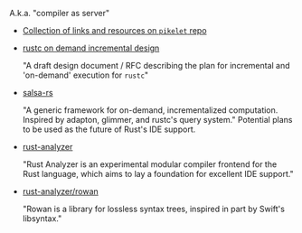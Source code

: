 A.k.a. "compiler as server"

 * [Collection of links and resources on `pikelet` repo](https://github.com/pikelet-lang/pikelet/issues/103)

 * [rustc on demand incremental design](https://github.com/nikomatsakis/rustc-on-demand-incremental-design-doc)
   
   "A draft design document / RFC describing the plan for incremental and 'on-demand' execution for `rustc`"

 * [salsa-rs](https://github.com/salsa-rs/salsa)
   
   "A generic framework for on-demand, incrementalized computation. Inspired by adapton, glimmer, and rustc's query system."
   Potential plans to be used as the future of Rust's IDE support.

 * [rust-analyzer](https://github.com/rust-analyzer/rust-analyzer)
   
   "Rust Analyzer is an experimental modular compiler frontend for the Rust language, which aims to lay a foundation for excellent IDE support."  
  
 * [rust-analyzer/rowan](https://github.com/rust-analyzer/rowan)
   
   "Rowan is a library for lossless syntax trees, inspired in part by Swift's libsyntax."
   
